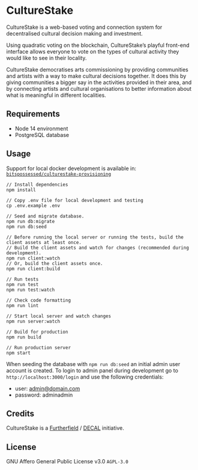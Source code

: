 # CultureStake

CultureStake is a web-based voting and connection system for decentralised cultural decision making and investment.

Using quadratic voting on the blockchain, CultureStake’s playful front-end interface allows everyone to vote on the types of cultural activity they would like to see in their locality.

CultureStake democratises arts commissioning by providing communities and artists with a way to make cultural decisions together. It does this by giving communities a bigger say in the activities provided in their area, and by connecting artists and cultural organisations to better information about what is meaningful in different localities.

## Requirements

- Node 14 environment
- PostgreSQL database

## Usage

Support for local docker development is available in:
[`bitspossessed/culturestake-provisioning`](https://github.com/bitspossessed/culturestake-provisioning)

```
// Install dependencies
npm install

// Copy .env file for local development and testing
cp .env.example .env

// Seed and migrate database.
npm run db:migrate
npm run db:seed

// Before running the local server or running the tests, build the client assets at least once.
// Build the client assets and watch for changes (recommended during development).
npm run client:watch
// Or, build the client assets once.
npm run client:build

// Run tests
npm run test
npm run test:watch

// Check code formatting
npm run lint

// Start local server and watch changes
npm run server:watch

// Build for production
npm run build

// Run production server
npm start
```

When seeding the database with `npm run db:seed` an initial admin user account is created. To login to admin panel during development go to `http://localhost:3000/login` and use the following credentials:

- user: admin@domain.com
- password: adminadmin

## Credits

CultureStake is a [Furtherfield](https://www.furtherfield.org/) / [DECAL](http://www.decal.is/) initiative.

## License

GNU Affero General Public License v3.0 `AGPL-3.0`
